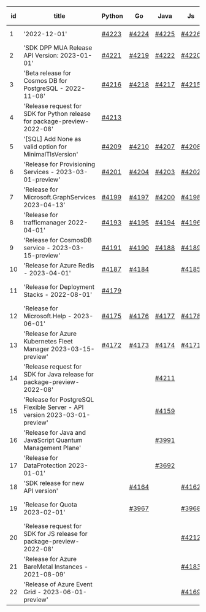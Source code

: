 | id | title | Python | Go | Java | Js | created date | target date | status |
| ------ | ------ | ------ | ------ | ------ | ------ | ------ | ------ | :-----: |
| 1 | '2022-12-01'  | [#4223](https://github.com/Azure/sdk-release-request/issues/4223)  | [#4224](https://github.com/Azure/sdk-release-request/issues/4224)  | [#4225](https://github.com/Azure/sdk-release-request/issues/4225)  | [#4226](https://github.com/Azure/sdk-release-request/issues/4226)  | 06-05 | 06-23 |  |
| 2 | 'SDK DPP MUA Release API Version: 2023-01-01'  | [#4221](https://github.com/Azure/sdk-release-request/issues/4221)  | [#4219](https://github.com/Azure/sdk-release-request/issues/4219)  | [#4222](https://github.com/Azure/sdk-release-request/issues/4222)  | [#4220](https://github.com/Azure/sdk-release-request/issues/4220)  | 05-31 | 06-23 |  |
| 3 | 'Beta release for Cosmos DB for PostgreSQL - 2022-11-08'  | [#4216](https://github.com/Azure/sdk-release-request/issues/4216)  | [#4218](https://github.com/Azure/sdk-release-request/issues/4218)  | [#4217](https://github.com/Azure/sdk-release-request/issues/4217)  | [#4215](https://github.com/Azure/sdk-release-request/issues/4215)  | 05-30 | 06-23 |  |
| 4 | 'Release request for SDK for Python release for package-preview-2022-08'  | [#4213](https://github.com/Azure/sdk-release-request/issues/4213)  |  |  |  | 05-30 | 06-23 |  |
| 5 | '[SQL] Add None as valid option for MinimalTlsVersion'  | [#4209](https://github.com/Azure/sdk-release-request/issues/4209)  | [#4210](https://github.com/Azure/sdk-release-request/issues/4210)  | [#4207](https://github.com/Azure/sdk-release-request/issues/4207)  | [#4208](https://github.com/Azure/sdk-release-request/issues/4208)  | 05-29 | 06-23 |  |
| 6 | 'Release for Provisioning Services - 2023-03-01-preview'  | [#4201](https://github.com/Azure/sdk-release-request/issues/4201)  | [#4204](https://github.com/Azure/sdk-release-request/issues/4204)  | [#4203](https://github.com/Azure/sdk-release-request/issues/4203)  | [#4202](https://github.com/Azure/sdk-release-request/issues/4202)  | 05-25 | 06-23 |  |
| 7 | 'Release for Microsoft.GraphServices 2023-04-13'  | [#4199](https://github.com/Azure/sdk-release-request/issues/4199)  | [#4197](https://github.com/Azure/sdk-release-request/issues/4197)  | [#4200](https://github.com/Azure/sdk-release-request/issues/4200)  | [#4198](https://github.com/Azure/sdk-release-request/issues/4198)  | 05-25 | 06-23 |  |
| 8 | 'Release for trafficmanager 2022-04-01'  | [#4193](https://github.com/Azure/sdk-release-request/issues/4193)  | [#4195](https://github.com/Azure/sdk-release-request/issues/4195)  | [#4194](https://github.com/Azure/sdk-release-request/issues/4194)  | [#4196](https://github.com/Azure/sdk-release-request/issues/4196)  | 05-25 | 06-23 |  |
| 9 | 'Release for CosmosDB service - 2023-03-15-preview'  | [#4191](https://github.com/Azure/sdk-release-request/issues/4191)  | [#4190](https://github.com/Azure/sdk-release-request/issues/4190)  | [#4188](https://github.com/Azure/sdk-release-request/issues/4188)  | [#4189](https://github.com/Azure/sdk-release-request/issues/4189)  | 05-23 | 06-23 |  |
| 10 | 'Release for Azure Redis - 2023-04-01'  | [#4187](https://github.com/Azure/sdk-release-request/issues/4187)  | [#4184](https://github.com/Azure/sdk-release-request/issues/4184)  |  | [#4185](https://github.com/Azure/sdk-release-request/issues/4185)  | 05-22 | 06-23 |  |
| 11 | 'Release for Deployment Stacks - 2022-08-01'  | [#4179](https://github.com/Azure/sdk-release-request/issues/4179)  |  |  |  | 05-18 | 06-23 | Hold on by Python/ |
| 12 | 'Release for Microsoft.Help - 2023-06-01'  | [#4175](https://github.com/Azure/sdk-release-request/issues/4175)  | [#4176](https://github.com/Azure/sdk-release-request/issues/4176)  | [#4177](https://github.com/Azure/sdk-release-request/issues/4177)  | [#4178](https://github.com/Azure/sdk-release-request/issues/4178)  | 05-18 | 06-23 |  |
| 13 | 'Release for Azure Kubernetes Fleet Manager 2023-03-15-preview'  | [#4172](https://github.com/Azure/sdk-release-request/issues/4172)  | [#4173](https://github.com/Azure/sdk-release-request/issues/4173)  | [#4174](https://github.com/Azure/sdk-release-request/issues/4174)  | [#4171](https://github.com/Azure/sdk-release-request/issues/4171)  | 05-18 | 06-23 |  |
| 14 | 'Release request for SDK for Java release for package-preview-2022-08'  |  |  | [#4211](https://github.com/Azure/sdk-release-request/issues/4211)  |  | 05-30 | 06-23 |  |
| 15 | 'Release for PostgreSQL Flexible Server - API version 2023-03-01-preview'  |  |  | [#4159](https://github.com/Azure/sdk-release-request/issues/4159)  |  | 05-11 | 05-26 | Hold on by Java/ |
| 16 | 'Release for Java and JavaScript Quantum Management Plane'  |  |  | [#3991](https://github.com/Azure/sdk-release-request/issues/3991)  |  | 03-24 | 04-28 | Hold on by Java/ |
| 17 | 'Release for DataProtection 2023-01-01'  |  |  | [#3692](https://github.com/Azure/sdk-release-request/issues/3692)  |  | 01-24 | 02-24 |  |
| 18 | 'SDK release for new API version'  |  | [#4164](https://github.com/Azure/sdk-release-request/issues/4164)  |  | [#4162](https://github.com/Azure/sdk-release-request/issues/4162)  | 05-14 | 06-23 |  |
| 19 | 'Release for Quota 2023-02-01'  |  | [#3967](https://github.com/Azure/sdk-release-request/issues/3967)  |  | [#3968](https://github.com/Azure/sdk-release-request/issues/3968)  | 03-22 | 04-28 | Hold on by JS/Go/ |
| 20 | 'Release request for SDK for JS release for package-preview-2022-08'  |  |  |  | [#4212](https://github.com/Azure/sdk-release-request/issues/4212)  | 05-30 | 06-23 |  |
| 21 | 'Release for Azure BareMetal Instances - 2021-08-09'  |  |  |  | [#4183](https://github.com/Azure/sdk-release-request/issues/4183)  | 05-19 | 06-23 |  |
| 22 | 'Release of Azure Event Grid - 2023-06-01-preview'  |  |  |  | [#4169](https://github.com/Azure/sdk-release-request/issues/4169)  | 05-16 | 06-23 |  |
